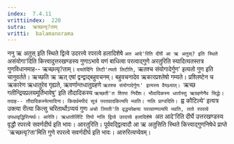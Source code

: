 ```yaml
---
index:  7.4.11
vrittiindex:  220
sutra:  ऋच्छत्यृ?ताम्
vritti:  balamanorama 
---
```


ननु ऋ अतुस् इति स्थिते द्वित्वे उदरत्त्वे रपरत्वे हलादिशेषे `अत आदे'रिति दीर्घे आ ऋ अतुस्? इति स्थिते `असंयोगा'दिति कित्त्वादुत्तरखण्डस्य गुणाऽभावे यणं बाधित्वा परत्वाद्गुणे अरतुरिति स्यादित्यतस्तत्र गुणविधानमाह-- ऋच्छत्यृ?ताम्। `दयतेर्दिगि लिटी'त्यतो लिटीति,` ऋतश्च संयोगादेर्गुण' इत्यतो गुण इति चानुवर्तते। ऋच्छति ऋ ऋत् एषां द्वन्द्वाद्बहुवचनम्। बहुवचनादेव ऋकारप्रश्लेषो गम्यते। प्रश्लिष्टेन च ऋकारेण ऋधातुरेव गृह्यते, ऋवर्णान्तधातुग्रहणे `ऋतश्च संयोगादेर्गुणः' इत्यस्य वैयथ्र्यात्। `ऋच्छ गतीन्द्रियप्रलयमूर्तिभावेषु' इति तौदादिकस्य `ऋच्छती'त श्तिपा निर्देशः। भौवादिकस्य धातोस्तु ऋग्रहणेनैव सिद्धेः। तदाह-- तौदादिकस्येत्यादिना। किदर्थमपीदं सूत्रं परतवादकित्यपि भवति। णलि प्राग्वदिति। `ह्व कौटिल्ये' इत्यत्र उक्त्या रीत्या कित्सु चरितार्थोऽप्ययं गुणः `अचो ञ्णिती'ति वृद्ध्यपेक्षया परत्वाण्णल्यपि भवति, ततो रपरत्वे उपधावृद्धिरित्यर्थः। आरेति। ऋधातोर्लिटि तिपो णलि द्वित्वे उरदत्त्वे हलादिशेषे `अत आदे'रिति दीर्घे उत्तरखण्डस्य वृद्धौ रपरत्वे सवर्णदीर्घ इति भावः। आरतुरिति। पूर्ववद्द्वित्वादौ आ ऋ अतुसिति स्थिते कित्त्वाद्गुणनिषेधे प्राप्ते `ऋच्छत्यृ?ता'मिति गुणे रपरत्वे सवर्णदीर्घ इति भावः। आरुरित्यप्येवम्।

